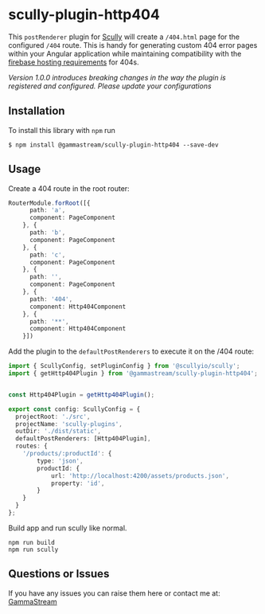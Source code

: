 # scully-plugin-http404

This `postRenderer` plugin for [Scully](http://scully.io/) will create a `/404.html` page for the configured `/404` route.  This is handy for generating custom 404 error pages within your Angular application while maintaining compatibility with the [firebase hosting requirements](https://firebase.google.com/docs/hosting/full-config#404) for 404s.

*Version 1.0.0 introduces breaking changes in the way the plugin is registered and configured. Please update your configurations*

## Installation

To install this library with `npm` run

```
$ npm install @gammastream/scully-plugin-http404 --save-dev
```

## Usage

Create a 404 route in the root router:

```typescript
RouterModule.forRoot([{
      path: 'a',
      component: PageComponent
    }, {
      path: 'b',
      component: PageComponent
    }, {
      path: 'c',
      component: PageComponent
    }, {
      path: '',
      component: PageComponent
    }, {
      path: '404',
      component: Http404Component
    }, {
      path: '**',
      component: Http404Component
    }])
```

Add the plugin to the `defaultPostRenderers` to execute it on the /404 route:

```typescript
import { ScullyConfig, setPluginConfig } from '@scullyio/scully';
import { getHttp404Plugin } from '@gammastream/scully-plugin-http404';


const Http404Plugin = getHttp404Plugin();

export const config: ScullyConfig = {
  projectRoot: './src',
  projectName: 'scully-plugins',
  outDir: './dist/static',
  defaultPostRenderers: [Http404Plugin],
  routes: {
    '/products/:productId': {
        type: 'json',
        productId: {
            url: 'http://localhost:4200/assets/products.json',
            property: 'id',
        }
    }
  }
};

```

Build app and run scully like normal.

```shell script
npm run build
npm run scully
```

## Questions or Issues

If you have any issues you can raise them here or contact me at: [GammaStream](https://gamma.stream)
